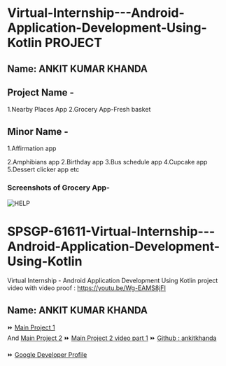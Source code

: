 # Virtual-Internship---Android-Application-Development-Using-Kotlin PROJECT

## Name: ANKIT KUMAR KHANDA

## **Project Name -** 
1.Nearby Places App
2.Grocery App-Fresh basket

## **Minor Name -** 
1.Affirmation app

2.Amphibians app
2.Birthday app
3.Bus schedule app
4.Cupcake app
5.Dessert clicker app
etc



### **Screenshots of Grocery App-**
![HELP](https://github.com/smartinternz02/SPSGP-76766-Virtual-Internship---Android-Application-Development-Using-Kotlin/blob/main/Grocery_App/OUTPUT/Demo/Help.png)


# SPSGP-61611-Virtual-Internship---Android-Application-Development-Using-Kotlin
Virtual Internship - Android Application Development Using Kotlin
project video with video proof :  https://youtu.be/Wg-EAMS8jFI


## Name: ANKIT KUMAR KHANDA

⏩ [Main Project 1](https://github.com/smartinternz02/SPSGP-61611-Virtual-Internship---Android-Application-Development-Using-Kotlin/tree/main/01%20Main%20Project%201%20%5BNearby%20Places%20App%5D)  
And [Main Project 2](https://github.com/smartinternz02/SPSGP-61611-Virtual-Internship---Android-Application-Development-Using-Kotlin/tree/main/02%20Main%20Project%202%20(Fresh_Basket))
⏩ [Main Project 2 video part 1](https://youtu.be/QEGA7SXB0qI) 
⏩ [Github : ankitkhanda](https://github.com/ankit6868)


⏩ [Google Developer Profile](https://developers.google.com/profile/u/116656313144790844886)
